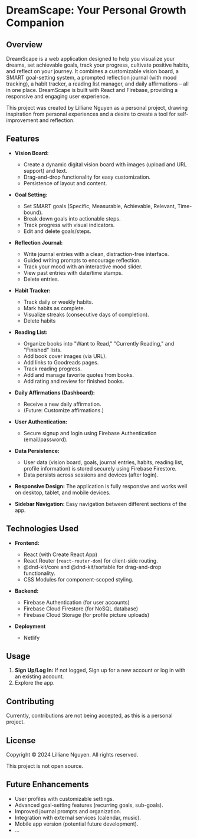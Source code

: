  # DreamScape: Your Personal Growth Companion
 
 ## Overview
 
 DreamScape is a web application designed to help you visualize your dreams, set achievable goals, track your progress, cultivate positive habits, and reflect on your journey.  It combines a customizable vision board, a SMART goal-setting system, a prompted reflection journal (with mood tracking), a habit tracker, a reading list manager, and daily affirmations – all in one place.  DreamScape is built with React and Firebase, providing a responsive and engaging user experience.
 
 This project was created by Lilliane Nguyen as a personal project, drawing inspiration from personal experiences and a desire to create a tool for self-improvement and reflection.
 
 ## Features
 
 *   **Vision Board:**
     *   Create a dynamic digital vision board with images (upload and URL support) and text.
     *   Drag-and-drop functionality for easy customization.
     *   Persistence of layout and content.
 
 *   **Goal Setting:**
     *   Set SMART goals (Specific, Measurable, Achievable, Relevant, Time-bound).
     *   Break down goals into actionable steps.
     *   Track progress with visual indicators.
     *   Edit and delete goals/steps.
 
 *   **Reflection Journal:**
     *   Write journal entries with a clean, distraction-free interface.
     *   Guided writing prompts to encourage reflection.
     *   Track your mood with an interactive mood slider.
     *   View past entries with date/time stamps.
     *   Delete entries.
 
 *   **Habit Tracker:**
     *   Track daily or weekly habits.
     *   Mark habits as complete.
     *   Visualize streaks (consecutive days of completion).
     *   Delete habits
 
 *   **Reading List:**
     *   Organize books into "Want to Read," "Currently Reading," and "Finished" lists.
     *   Add book cover images (via URL).
     *   Add links to Goodreads pages.
     *   Track reading progress.
     *   Add and manage favorite quotes from books.
     *   Add rating and review for finished books.
 
 *   **Daily Affirmations (Dashboard):**
     *   Receive a new daily affirmation.
     *   (Future: Customize affirmations.)
 
 *   **User Authentication:**
     *   Secure signup and login using Firebase Authentication (email/password).
 
 *   **Data Persistence:**
     *   User data (vision board, goals, journal entries, habits, reading list, profile information) is stored securely using Firebase Firestore.
     *   Data persists across sessions and devices (after login).
 
 *   **Responsive Design:** The application is fully responsive and works well on desktop, tablet, and mobile devices.
 
 *   **Sidebar Navigation:** Easy navigation between different sections of the app.
 
 ## Technologies Used
 
 *   **Frontend:**
     *   React (with Create React App)
     *   React Router (`react-router-dom`) for client-side routing.
     *   @dnd-kit/core and @dnd-kit/sortable for drag-and-drop functionality.
     *   CSS Modules for component-scoped styling.
 
 *   **Backend:**
     *   Firebase Authentication (for user accounts)
     *   Firebase Cloud Firestore (for NoSQL database)
     *   Firebase Cloud Storage (for profile picture uploads)
 
 * **Deployment**
     * Netlify
 
 ## Usage
 
 1. **Sign Up/Log In:** If not logged, Sign up for a new account or log in with an existing account.
 2. Explore the app.
 
 ## Contributing
 
 Currently, contributions are not being accepted, as this is a personal project. 
 
 ## License
 
 Copyright © 2024 Lilliane Nguyen. All rights reserved.
 
 This project is not open source.
 
 ## Future Enhancements
 
 *   User profiles with customizable settings.
 *   Advanced goal-setting features (recurring goals, sub-goals).
 *   Improved journal prompts and organization.
 *   Integration with external services (calendar, music).
 *   Mobile app version (potential future development).
 *   ...